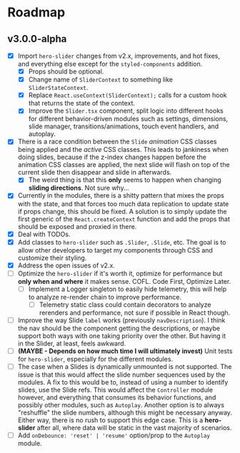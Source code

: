 # Roadmap

## v3.0.0-alpha

- [x] Import `hero-slider` changes from v2.x, improvements, and hot fixes, and everything else except for the `styled-components` addition.
  - [x] Props should be optional.
  - [x] Change name of `SliderContext` to something like `SliderStateContext`.
  - [x] Replace `React.useContext(SliderContext);` calls for a custom hook that returns the state of the context.
  - [x] Improve the `Slider.tsx` component, split logic into different hooks for different behavior-driven modules such as settings, dimensions, slide manager, transitions/animations, touch event handlers, and autoplay.
- [x] There is a race condition between the `Slide` *animation* CSS classes being applied and the *active* CSS classes. This leads to jankiness when doing slides, because if the z-index changes happen before the animation CSS classes are applied, the next slide will flash on top of the current slide then disappear and slide in afterwards.
  - [x] The weird thing is that this **only** seems to happen when changing **sliding directions**. Not sure why...
- [x] Currently in the modules, there is a shitty pattern that mixes the props with the state, and that forces too much data replication to update state if props change, this should be fixed. A solution is to simply update the first generic of the `React.createContext` function and add the props that should be exposed and proxied in there.
- [x] Deal with TODOs.
- [x] Add classes to `hero-slider` such as `.Slider`, `.Slide`, etc. The goal is to allow other developers to target my components through CSS and customize their styling.
- [x] Address the open issues of v2.x.
- [ ] Optimize the `hero-slider` if it's worth it, optimize for performance but **only when and where** it makes sense. COFL. Code First, Optimize Later.
  - [ ] Implement a Logger singleton to easily hide telemetry, this will help to analyze re-render chain to improve performance.
    - [ ] Telemetry static class could contain decorators to analyze rerenders and performance, not sure if possible in React though.
- [ ] Improve the way Slide `label` works (previously `navDescription`). I think the nav should be the component getting the descriptions, or maybe support both ways with one taking priority over the other. But having it in the Slider, at least, feels awkward.
- [ ] **(MAYBE - Depends on how much time I will ultimately invest)** Unit tests for `hero-slider`, especially for the different modules.
- [ ] The case when a Slides is dynamically unmounted is not supported. The issue is that this would affect the slide number sequences used by the modules. A fix to this would be to, instead of using a number to identify slides, use the Slide refs. This would affect the `Controller` module however, and everything that consumes its behavior functions, and possibly other modules, such as `Autoplay`. Another option is to always "reshuffle" the slide numbers, although this might be necessary anyway. Either way, there is no rush to support this edge case. This is a **hero-slider** after all, where data will be static in the vast majority of scenarios.
- [ ] Add `onDebounce: 'reset' | 'resume'` option/prop to the `Autoplay` module.
